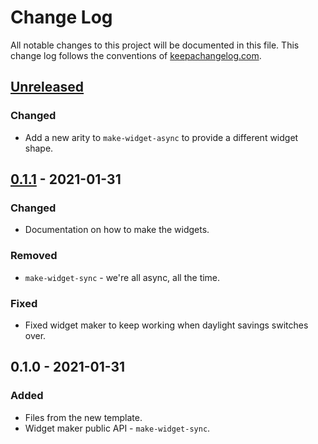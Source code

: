 # Change Log
All notable changes to this project will be documented in this file. This change log follows the conventions of [keepachangelog.com](http://keepachangelog.com/).

## [Unreleased]
### Changed
- Add a new arity to `make-widget-async` to provide a different widget shape.

## [0.1.1] - 2021-01-31
### Changed
- Documentation on how to make the widgets.

### Removed
- `make-widget-sync` - we're all async, all the time.

### Fixed
- Fixed widget maker to keep working when daylight savings switches over.

## 0.1.0 - 2021-01-31
### Added
- Files from the new template.
- Widget maker public API - `make-widget-sync`.

[Unreleased]: https://github.com/your-name/lisp/compare/0.1.1...HEAD
[0.1.1]: https://github.com/your-name/lisp/compare/0.1.0...0.1.1
